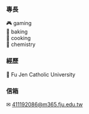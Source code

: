 ### 專長
🎮 gaming \
🍞 baking \
🥕 cooking \
🧪 chemistry

### 經歷
📖 Fu Jen Catholic University

### 信箱
✉ 411192086@m365.fju.edu.tw
